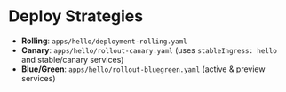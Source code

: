 # Deploy Strategies

- **Rolling**: `apps/hello/deployment-rolling.yaml`
- **Canary**: `apps/hello/rollout-canary.yaml` (uses `stableIngress: hello` and stable/canary services)
- **Blue/Green**: `apps/hello/rollout-bluegreen.yaml` (active & preview services)
